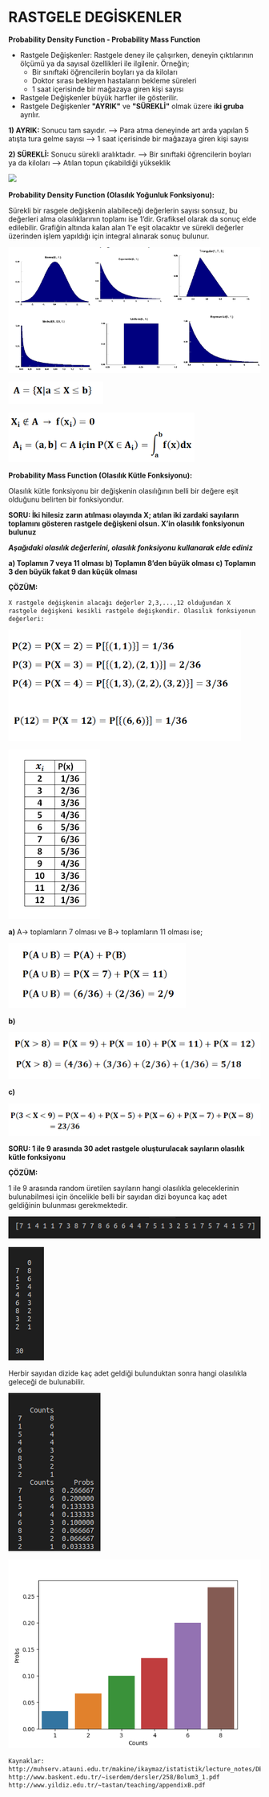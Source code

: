 # RASTGELE DEGİSKENLER
**Probability Density Function - Probability Mass Function**

* Rastgele Değişkenler: Rastgele deney ile  çalışırken, deneyin çıktılarının ölçümü ya da sayısal özellikleri ile ilgilenir. 
Örneğin;
    * Bir sınıftaki öğrencilerin boyları ya da kiloları
    * Doktor sırası bekleyen hastaların bekleme süreleri
    * 1 saat içerisinde bir mağazaya giren kişi sayısı 
* Rastgele Değişkenler büyük harfler ile gösterilir. 
* Rastgele Değişkenler **"AYRIK"** ve **"SÜREKLİ"** olmak üzere **iki gruba** ayrılır. 

**1) AYRIK:** Sonucu tam sayıdır. 
--> Para atma deneyinde art arda yapılan 5 atışta tura gelme sayısı
--> 1 saat içerisinde bir mağazaya giren kişi sayısı 

**2) SÜREKLİ:** Sonucu sürekli aralıktadır. 
--> Bir sınıftaki öğrencilerin boyları ya da kiloları
--> Atılan topun çıkabildiği yükseklik

![](https://raw.githubusercontent.com/yildirimyy/random-variable/master/Screen/1.png) 

**Probability Density Function (Olasılık Yoğunluk Fonksiyonu):**
 
Sürekli  bir rasgele değişkenin alabileceği değerlerin sayısı sonsuz, bu değerleri alma olasılıklarının  toplamı  ise  1’dir. Grafiksel olarak da sonuç elde edilebilir. Grafiğin altında kalan alan 1'e eşit olacaktır ve sürekli değerler üzerinden işlem yapıldığı için integral alınarak sonuç bulunur.

![](https://raw.githubusercontent.com/yildirimyy/random-variable/master/Screen/2.png) 

![](https://raw.githubusercontent.com/yildirimyy/random-variable/master/Screen/4.png) 

![](https://raw.githubusercontent.com/yildirimyy/random-variable/master/Screen/5.png) 



**Probability Mass Function (Olasılık Kütle Fonksiyonu):**

Olasılık kütle fonksiyonu bir değişkenin olasılığının belli bir değere eşit olduğunu belirten bir fonksiyondur.


**SORU: İki hilesiz zarın atılması olayında X; atılan iki zardaki sayıların toplamını gösteren rastgele değişkeni olsun. X’in olasılık fonksiyonun bulunuz**

***Aşağıdaki olasılık değerlerini, olasılık fonksiyonu kullanarak elde ediniz***
 
**a) Toplamın 7 veya 11 olması** 
**b) Toplamın 8’den büyük olması**
**c) Toplamın 3 den büyük fakat 9 dan küçük olması**


**ÇÖZÜM:**

```
X rastgele değişkenin alacağı değerler 2,3,...,12 olduğundan X rastgele değişkeni kesikli rastgele değişkendir. Olasılık fonksiyonun değerleri:
```
![](https://raw.githubusercontent.com/yildirimyy/random-variable/master/Screen/6.png) 

![](https://raw.githubusercontent.com/yildirimyy/random-variable/master/Screen/7.png) 

**a)** A-> toplamların 7 olması  ve B-> toplamların 11 olması ise; 

![](https://raw.githubusercontent.com/yildirimyy/random-variable/master/Screen/8.png)  

**b)** 

![](https://raw.githubusercontent.com/yildirimyy/random-variable/master/Screen/9.png)  

**c)** 

![](https://raw.githubusercontent.com/yildirimyy/random-variable/master/Screen/10.png) 

**SORU: 1 ile 9 arasında 30 adet rastgele oluşturulacak sayıların olasılık kütle fonksiyonu**

**ÇÖZÜM:**

1 ile 9 arasında random üretilen sayıların hangi olasılıkla geleceklerinin bulunabilmesi için öncelikle belli bir sayıdan dizi boyunca kaç adet geldiğinin bulunması gerekmektedir.

![](https://raw.githubusercontent.com/yildirimyy/random-variable/master/Screen/11.png) 

![](https://raw.githubusercontent.com/yildirimyy/random-variable/master/Screen/12.png) 

Herbir sayıdan dizide kaç adet geldiği bulunduktan sonra hangi olasılıkla geleceği de bulunabilir.

![](https://raw.githubusercontent.com/yildirimyy/random-variable/master/Screen/13.png) 

![](https://raw.githubusercontent.com/yildirimyy/random-variable/master/Screen/14.png) 

```
Kaynaklar:
http://muhserv.atauni.edu.tr/makine/ikaymaz/istatistik/lecture_notes/DERS_5_ANAKUTLE_DAGILIMLARI_I_2015_IKaymaz.pdf
http://www.baskent.edu.tr/~iserdem/dersler/258/Bolum3_1.pdf
http://www.yildiz.edu.tr/~tastan/teaching/appendixB.pdf
